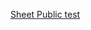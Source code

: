 [Sheet Public test](https://docs.google.com/spreadsheets/d/1gA2Fitr---bSoyQj4J1nDRvNzQdan5Zo0oCBH6vg3k8/edit#gid=0)
